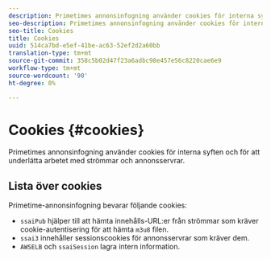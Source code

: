 ```yaml
---
description: Primetimes annonsinfogning använder cookies för interna syften och för att underlätta arbetet med strömmar och annonsservrar.
seo-description: Primetimes annonsinfogning använder cookies för interna syften och för att underlätta arbetet med strömmar och annonsservrar.
seo-title: Cookies
title: Cookies
uuid: 514ca7bd-e5ef-41be-ac63-52ef2d2a60bb
translation-type: tm+mt
source-git-commit: 358c5b02d47f23a6adbc98e457e56c8220cae6e9
workflow-type: tm+mt
source-wordcount: '90'
ht-degree: 0%

---
```



# Cookies {#cookies}

Primetimes annonsinfogning använder cookies för interna syften och för att underlätta arbetet med strömmar och annonsservrar.

## Lista över cookies

Primetime-annonsinfogning bevarar följande cookies:

* `ssaiPub` hjälper till att hämta innehålls-URL:er från strömmar som kräver cookie-autentisering för att hämta  `m3u8` filen.
* `ssai3` innehåller sessionscookies för annonsservrar som kräver dem.
* `AWSELB` och  `ssaiSession` lagra intern information.